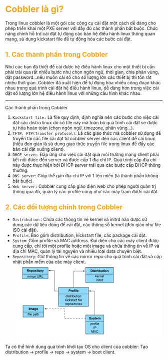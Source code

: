 <h1 style="color:orange">Cobbler là gì?</h1>
Trong linux cobbler là một gói các công cụ cài đặt một cách dễ dàng cho phép triển khai một PXE server với đầy đủ các thành phần bắt buộc. Chức năng chính hỗ trợ cài đặt tự động các bản hệ điều hành linux thông quan mạng, sử dụng kickstart file để tự động hóa các bước cài đặt.
<h2 style="color:orange">1. Các thành phần trong Cobbler</h2>
Như các bạn đã thiết để cài được hệ điều hành linux cho một thiết bị cần phải trải qua rất nhiều bước như chọn ngôn ngữ, thời gian, chia phân vùng, đặt password…nếu muốn cài số cho số lượng lớn các thiết bị thì tốn rất nhiều thời gian. Cobbler đã xuất hiện để tự động hóa nhiều công đoạn khác nhau trong quá trình cài đặt hệ điều hành linux, dễ dàng hơn trong việc cài đặt số lượng lớn hệ điều hành linux với những cấu hình khác nhau.
<hr>
Các thành phần trong Cobbler

1. `Kickstart file:` Là file quy định, định nghĩa nên các bước cho việc cài đặt các distro linux do có file này mà toàn bộ quá trình cài đặt sẽ được tự hóa hoàn toàn (chọn ngôn ngữ, timezone, phân vùng…).
2. `TFTP, FTP(Transfer protocol)`: Là các giao thức mà cobbler sử dụng để truyển tải các file cài đặt từ cobbler server đến các client để cài linux (hiểu đơn giản là sử dụng giao thức truyền file trong linux để đẩy các bản cài đặt xuống client).
3. `DHCP server`: Đáp ứng cho việc cài đặt qua môi trường mạng client phải kết nối được đến server và được cấp 1 địa chỉ IP. Quá trình cấp địa chỉ này được thực hiện bởi DHCP server trải qua các bước cấp DHCP thông thường.
4. `DNS server`: Giúp thể gán địa chỉ IP với 1 tên miền (là thành phần không bắt buộc).
5. `Web server:` Cobbler cung cấp giao diện web cho phép người quản trị thông qua đó, quản lý các profile cũng như các máy trạm được cài đặt.
<h2 style="color:orange">2. Các đối tượng chính trong Cobbler</h2>

+ `Distribution` : Chứa các thông tin về kernel và initrd nào được sử dụng,các dữ liệu dùng để cài đặt, các thông số kernel (đơn giản như file ISO cài đặt).
+ `Profile`: Bao gồm distribution, kickstart file, các package cài đặt.
+ `System`: Gồm profile và MAC address. Đại diện cho các máy client được cung cấp, chỉ tới một profile hoặc một image và chứa thông tin về IP và địa chỉ MAC, quản lý tài nguyên và nhiều loại data chuyên biệt.
+ `Repository`: Giữ thông tin về các mirror repo cho quá trình cài đặt và cập nhật phần mềm của các máy client.
![cobbler1](../img/cobbler1.png)<br>

Ta có thể hình dung quá trình khởi tạo OS cho client của cobbler: Tạo distribution -> profile -> repo -> system -> boot client.